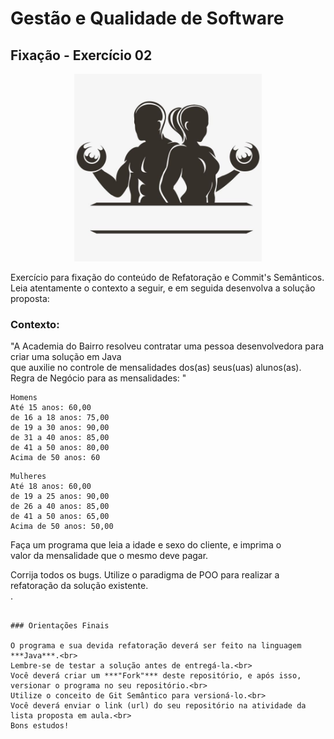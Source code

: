# Gestão e Qualidade de Software

## Fixação - Exercício 02

<p align="center">
  <a href="#">
    <img src="logo\image.jpg" width="300" alt="Academia">
  </a>
</p>

Exercício para fixação do conteúdo de Refatoração e Commit's Semânticos.<br>
Leia atentamente o contexto a seguir, e em seguida desenvolva a solução proposta:

### Contexto:

"A Academia do Bairro resolveu contratar uma pessoa desenvolvedora para criar uma solução em Java<br>
que auxilie no controle de mensalidades dos(as) seus(uas) alunos(as).
Regra de Negócio para as mensalidades:
"

~~~
Homens
Até 15 anos: 60,00
de 16 a 18 anos: 75,00
de 19 a 30 anos: 90,00
de 31 a 40 anos: 85,00
de 41 a 50 anos: 80,00
Acima de 50 anos: 60
~~~

~~~
Mulheres
Até 18 anos: 60,00
de 19 a 25 anos: 90,00
de 26 a 40 anos: 85,00
de 41 a 50 anos: 65,00
Acima de 50 anos: 50,00
~~~

Faça um programa que leia a idade e sexo do cliente, e imprima o<br>
valor da mensalidade que o mesmo deve pagar.

Corrija todos os bugs.
Utilize o paradigma de POO para realizar a refatoração da solução existente.<br>.

```

### Orientações Finais

O programa e sua devida refatoração deverá ser feito na linguagem ***Java***.<br>
Lembre-se de testar a solução antes de entregá-la.<br>
Você deverá criar um ***"Fork"*** deste repositório, e após isso, versionar o programa no seu repositório.<br>
Utilize o conceito de Git Semântico para versioná-lo.<br>
Você deverá enviar o link (url) do seu repositório na atividade da lista proposta em aula.<br>
Bons estudos!